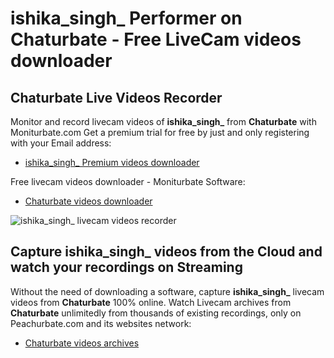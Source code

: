# ishika_singh_ Performer on Chaturbate - Free LiveCam videos downloader

## Chaturbate Live Videos Recorder

Monitor and record livecam videos of **ishika_singh_** from **Chaturbate** with Moniturbate.com
Get a premium trial for free by just and only registering with your Email address:
* [ishika_singh_ Premium videos downloader](https://moniturbate.com/request-demo-licence-key.html)

Free livecam videos downloader - Moniturbate Software:
* [Chaturbate videos downloader](https://moniturbate.com/moniturbate-download-software.html)

![ishika_singh_ livecam videos recorder](https://peachurnet.com/templates/moniturbate-software.png)


## Capture ishika_singh_ videos from the Cloud and watch your recordings on Streaming

Without the need of downloading a software, capture **ishika_singh_** livecam videos from **Chaturbate** 100% online.
Watch Livecam archives from **Chaturbate** unlimitedly from thousands of existing recordings, only on Peachurbate.com and its websites network:
* [Chaturbate videos archives](https://peachurnet.com/)